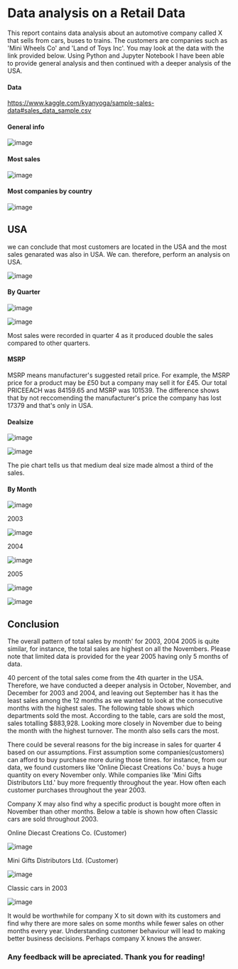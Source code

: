 # Data analysis on a Retail Data

This report contains data analysis about an automotive company called X that sells from cars, buses to trains. The customers are companies such as 'Mini Wheels Co' and 'Land of Toys Inc'. You may look at the data with the link provided below. Using Python and Jupyter Notebook I have been able to provide general analysis and then continued with a deeper analysis of the USA.

#### Data

https://www.kaggle.com/kyanyoga/sample-sales-data#sales_data_sample.csv


#### General info


![image](https://user-images.githubusercontent.com/64741840/81582311-cd375b00-93a7-11ea-9f1a-941327289b89.png)




#### Most sales


![image](https://user-images.githubusercontent.com/64741840/81580361-41243400-93a5-11ea-8e7a-bbaa6971d9f9.png)


#### Most companies by country 


![image](https://user-images.githubusercontent.com/64741840/81580413-50a37d00-93a5-11ea-8917-1b63f7975745.png)

## USA 
we can conclude that most customers are located in the USA and the most sales genarated was also in USA. We can. therefore, perform an analysis on USA.



![image](https://user-images.githubusercontent.com/64741840/81582486-066fcb00-93a8-11ea-8370-0986d95afe2f.png)


#### By Quarter

![image](https://user-images.githubusercontent.com/64741840/81582866-72eaca00-93a8-11ea-8413-f7f324faa790.png)



![image](https://user-images.githubusercontent.com/64741840/81580477-6749d400-93a5-11ea-946d-7b1737e40e41.png)

Most sales were recorded in quarter 4 as it produced double the sales compared to other quarters.

#### MSRP

MSRP means manufacturer's suggested retail price. For example, the MSRP price for a product may be £50 but a company may sell it for £45. Our total PRICEEACH was 84159.65 and MSRP was 101539. The difference shows that by not reccomending the manufacturer's price the company has lost 17379 and that's only in USA.

#### Dealsize


![image](https://user-images.githubusercontent.com/64741840/81581180-4df55780-93a6-11ea-80be-e6dff6434b75.png)

![image](https://user-images.githubusercontent.com/64741840/81580581-86486600-93a5-11ea-867e-bf9f96894d37.png)

The pie chart tells us that medium deal size made almost a third of the sales.



#### By Month


![image](https://user-images.githubusercontent.com/64741840/81580528-7892e080-93a5-11ea-9079-6c865dbb3065.png)

2003

![image](https://user-images.githubusercontent.com/64741840/81987648-f408c200-9631-11ea-9213-789edf18386c.png)

2004

![image](https://user-images.githubusercontent.com/64741840/81987690-0f73cd00-9632-11ea-8eb2-2fb145227d14.png)


2005

![image](https://user-images.githubusercontent.com/64741840/81987708-1a2e6200-9632-11ea-9da8-db59f84c31bb.png)

![image](https://user-images.githubusercontent.com/64741840/81987763-3a5e2100-9632-11ea-860d-e94e39583bea.png)


## Conclusion 

The overall pattern of total sales by month' for 2003, 2004 2005 is quite similar, for instance, the total sales are highest on all the Novembers. Please note that limited data is provided for the year 2005 having only 5 months of data.

40 percent of the total sales come from the 4th quarter in the USA. Therefore, we have conducted a deeper analysis in October, November, and December for 2003 and 2004, and leaving out September has it has the least sales among the 12 months as we wanted to look at the consecutive months with the highest sales. The following table shows which departments sold the most. According to the table, cars are sold the most, sales totalling $883,928. Looking more closely in November due to being the month with the highest turnover. The month also sells cars the most.


There could be several reasons for the big increase in sales for quarter 4 based on our assumptions. 
First assumption some companies(customers) can afford to buy purchase more during those times. for instance, from our data, we found customers like 'Online Diecast Creations Co.'    buys a huge quantity on every November only. While companies like 'Mini Gifts Distributors Ltd.' buy more frequently throughout the year. How often each customer purchases throughout the year 2003.

Company X may also find why a specific product is bought more often in November than other months. Below a table is shown how often Classic cars are sold throughout 2003.


 Online Diecast Creations Co. (Customer)

![image](https://user-images.githubusercontent.com/64741840/82073073-9c6d6380-96d0-11ea-92a8-70d4ae9520bd.png)

Mini Gifts Distributors Ltd.  (Customer)

![image](https://user-images.githubusercontent.com/64741840/82073150-bdce4f80-96d0-11ea-84b9-fd7d6cc2e661.png)

Classic cars in 2003

![image](https://user-images.githubusercontent.com/64741840/82074924-61206400-96d3-11ea-9934-86fe6dcc8b15.png)


It would be worthwhile for company X to sit down with its customers and find why there are more sales on some months while fewer sales on other months every year. Understanding customer behaviour will lead to making better business decisions. Perhaps company X knows the answer.

### Any feedback will be apreciated. Thank you for reading! 

